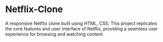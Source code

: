 # Netflix-Clone
A responsive Netflix clone built using HTML, CSS. This project replicates the core features and user interface of Netflix, providing a seamless user experience for browsing and watching content.
